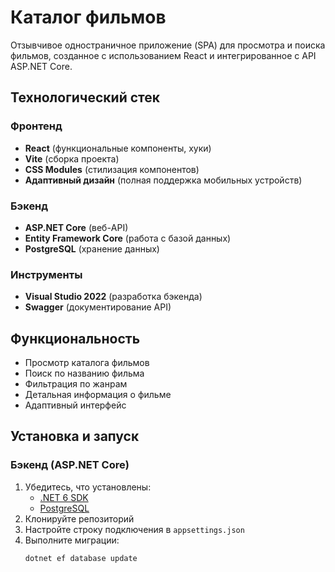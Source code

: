 # Каталог фильмов

Отзывчивое одностраничное приложение (SPA) для просмотра и поиска фильмов, созданное с использованием React и интегрированное с API ASP.NET Core.

## Технологический стек

### Фронтенд
- **React** (функциональные компоненты, хуки)
- **Vite** (сборка проекта)
- **CSS Modules** (стилизация компонентов)
- **Адаптивный дизайн** (полная поддержка мобильных устройств)

### Бэкенд
- **ASP.NET Core** (веб-API)
- **Entity Framework Core** (работа с базой данных)
- **PostgreSQL** (хранение данных)

### Инструменты
- **Visual Studio 2022** (разработка бэкенда)
- **Swagger** (документирование API)

## Функциональность

- Просмотр каталога фильмов
- Поиск по названию фильма
- Фильтрация по жанрам
- Детальная информация о фильме
- Адаптивный интерфейс

## Установка и запуск

### Бэкенд (ASP.NET Core)
1. Убедитесь, что установлены:
   - [.NET 6 SDK](https://dotnet.microsoft.com/download)
   - [PostgreSQL](https://www.postgresql.org/download/)
2. Клонируйте репозиторий
3. Настройте строку подключения в `appsettings.json`
4. Выполните миграции:
   ```bash
   dotnet ef database update

